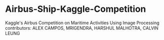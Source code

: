 # Airbus-Ship-Kaggle-Competition
Kaggle's Airbus Competition on Maritime Activities Using Image Processing
contributors: ALEX CAMPOS, MRIGENDRA, HARSHUL MALHOTRA, CALVIN LEUNG

